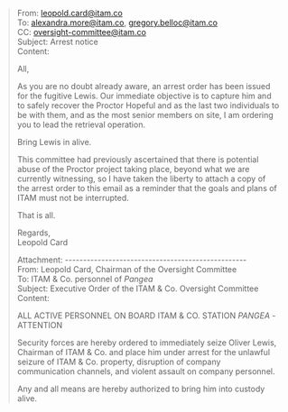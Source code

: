 > From: leopold.card@itam.co  
> To: alexandra.more@itam.co, gregory.belloc@itam.co  
> CC: oversight-committee@itam.co  
> Subject: Arrest notice  
> Content:  
>  
> All,  
>  
> As you are no doubt already aware, an arrest order has been issued for the fugitive Lewis. Our immediate objective is to capture him and to safely recover the Proctor Hopeful and as the last two individuals to be with them, and as the most senior members on site, I am ordering you to lead the retrieval operation.  
>  
> Bring Lewis in alive.  
>  
> This committee had previously ascertained that there is potential abuse of the Proctor project taking place, beyond what we are currently witnessing, so I have taken the liberty to attach a copy of the arrest order to this email as a reminder that the goals and plans of ITAM must not be interrupted.  
>  
> That is all.  
>  
> Regards,  
> Leopold Card  
>  
> Attachment: --------------------------------------------------  
> From: Leopold Card, Chairman of the Oversight Committee  
> To: ITAM & Co. personnel of _Pangea_  
> Subject: Executive Order of the ITAM & Co. Oversight Committee  
> Content:  
>  
> ALL ACTIVE PERSONNEL ON BOARD ITAM & CO. STATION _PANGEA_ - ATTENTION  
>  
> Security forces are hereby ordered to immediately seize Oliver Lewis, Chairman of ITAM & Co. and place him under arrest for the unlawful seizure of ITAM & Co. property, disruption of company communication channels, and violent assault on company personnel.  
>  
> Any and all means are hereby authorized to bring him into custody alive.  